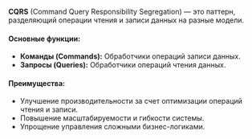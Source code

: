 
**CQRS** (Command Query Responsibility Segregation) — это паттерн, разделяющий операции чтения и записи данных на разные модели.

#### Основные функции:

- **Команды (Commands):** Обработчики операций записи данных.
- **Запросы (Queries):** Обработчики операций чтения данных.

#### Преимущества:

- Улучшение производительности за счет оптимизации операций чтения и записи.
- Повышение масштабируемости и гибкости системы.
- Упрощение управления сложными бизнес-логиками.